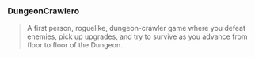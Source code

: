 ### DungeonCrawlero
> A first person, roguelike, dungeon-crawler game where you defeat enemies, pick up upgrades, and try to survive as you advance from floor to floor of the Dungeon.
